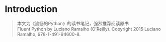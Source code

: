 # Introduction
> 本文为《流畅的Python》的读书笔记，强烈推荐阅读原书  
> Fluent Python by Luciano Ramalho (O’Reilly). Copyright
2015 Luciano Ramalho, 978-1-491-94600-8.
